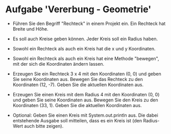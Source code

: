# Aufgabe 'Vererbung - Geometrie'

- Führen Sie den Begriff "Rechteck" in einem Projekt ein. Ein Rechteck hat Breite und Höhe.


- Es soll auch Kreise geben können. Jeder Kreis soll ein Radius haben. 

 
- Sowohl ein Rechteck als auch ein Kreis hat die x und y Koordinaten.


- Sowohl ein Rechteck als auch ein Kreis hat eine Methode "bewegen", mit der sich die Koordinaten ändern lassen.


- Erzeugen Sie ein Rechteck 3 x 4 mit den Koordinaten (0, 0) und geben Sie seine Koordinaten aus. Bewegen Sie das Rechteck zu den Koordinaten (12, -7). Geben Sie die aktuellen Koordinaten aus.


- Erzeugen Sie einen Kreis mit dem Radius 4 mit den Koordinaten (0, 0) und geben Sie seine Koordinaten aus. Bewegen Sie den Kreis zu den Koordinaten (33, 1). Geben Sie die aktuellen Koordinaten aus.


- Optional: Geben Sie einen Kreis mit System.out.println aus. Die dabei entstehende Ausgabe soll mitteilen, dass es ein Kreis ist (den Radius-Wert auch bitte zeigen).
